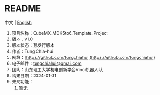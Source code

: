 # README

中文 | [English](README.md) 

1. 项目名称：CubeMX_MDK5to6_Template_Project
2. 版本：v1.0
3. 版本状态：预发行版本
4. 作者：Tung Chia-hui
5. 网站：[https://github.com/tungchiahui](https://github.com/tungchiahui)
6. 电子邮件：tungchiahui@gmail.com
7. 团队：山东理工大学机电创新学会Vinci机器人队
8. 构建日期：2024-01-31
9. 未来功能：
    1. 暂无